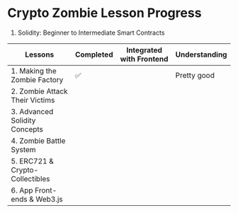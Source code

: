 # Crypto Zombie Lesson Progress

1. Solidity: Beginner to Intermediate Smart Contracts

| Lessons                         | Completed | Integrated with Frontend | Understanding |
| ------------------------------- | --------- | ------------------------ | ------------- |
| 1. Making the Zombie Factory    | ✅        |                          | Pretty good   |
| 2. Zombie Attack Their Victims  |           |                          |               |
| 3. Advanced Solidity Concepts   |           |                          |               |
| 4. Zombie Battle System         |           |                          |               |
| 5. ERC721 & Crypto-Collectibles |           |                          |               |
| 6. App Front-ends & Web3.js     |           |                          |               |
